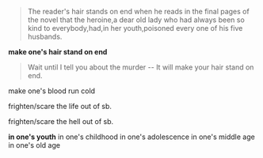 >The reader's hair stands on end when he reads in the final pages of the novel that the heroine,a dear old lady who had always been so kind to everybody,had,in her youth,poisoned every one of his five husbands.

**make one's hair stand on end**
>Wait until I tell you about the murder -- It will make your hair stand on end.

make one's blood run cold

frighten/scare the life out of sb.

frighten/scare the hell out of sb.

**in one's youth**
in one's childhood
in one's adolescence
in one's middle age
in one's old age